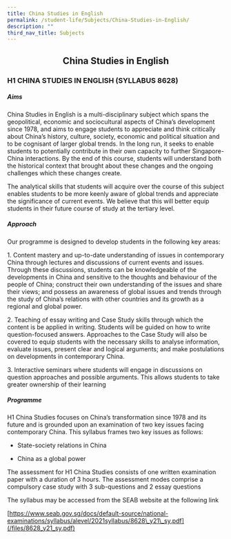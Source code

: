 ```yaml
---
title: China Studies in English
permalink: /student-life/Subjects/China-Studies-in-English/
description: ""
third_nav_title: Subjects
---
```

## <center> China Studies in English </center>

### H1 CHINA STUDIES IN ENGLISH (SYLLABUS 8628)

  

##### Aims

China Studies in English is a multi-disciplinary subject which spans the geopolitical, economic and sociocultural aspects of China’s development since 1978, and aims to engage students to appreciate and think critically about China’s history, culture, society, economic and political situation and to be cognisant of larger global trends. In the long run, it seeks to enable students to potentially contribute in their own capacity to further Singapore-China interactions. By the end of this course, students will understand both the historical context that brought about these changes and the ongoing challenges which these changes create.

The analytical skills that students will acquire over the course of this subject enables students to be more keenly aware of global trends and appreciate the significance of current events. We believe that this will better equip students in their future course of study at the tertiary level.

##### Approach

Our programme is designed to develop students in the following key areas:

  
1\. Content mastery and up-to-date understanding of issues in contemporary China through lectures and discussions of current events and issues. Through these discussions, students can be knowledgeable of the developments in China and sensitive to the thoughts and behaviour of the people of China; construct their own understanding of the issues and share their views; and possess an awareness of global issues and trends through the study of China’s relations with other countries and its growth as a regional and global power.

2\. Teaching of essay writing and Case Study skills through which the content is be applied in writing. Students will be guided on how to write question-focused answers. Approaches to the Case Study will also be covered to equip students with the necessary skills to analyse information, evaluate issues, present clear and logical arguments; and make postulations on developments in contemporary China.

3\. Interactive seminars where students will engage in discussions on question approaches and possible arguments. This allows students to take greater ownership of their learning


##### Programme

H1 China Studies focuses on China’s transformation since 1978 and its future and is grounded upon an examination of two key issues facing contemporary China. This syllabus frames two key issues as follows:

  
*   State-society relations in China

  
*   China as a global power

The assessment for H1 China Studies consists of one written examination paper with a duration of 3 hours. The assessment modes comprise a compulsory case study with 3 sub-questions and 2 essay questions

The syllabus may be accessed from the SEAB website at the following link

[https://www.seab.gov.sg/docs/default-source/national-examinations/syllabus/alevel/2021syllabus/8628\_y21\_sy.pdf](/files/8628_y21_sy.pdf)
